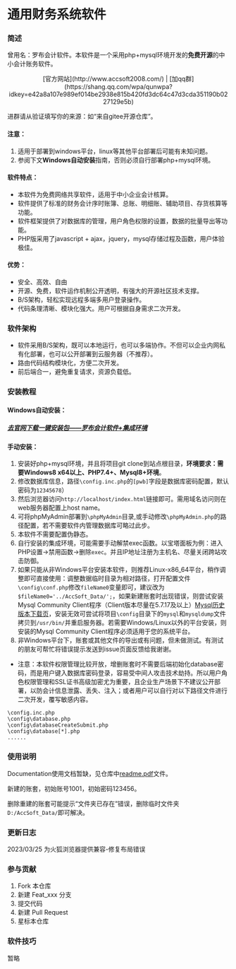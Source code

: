 # 通用财务系统软件

### 简述

曾用名：罗布会计软件。本软件是一个采用php+mysql环境开发的**免费开源**的中小会计账务软件。

<center>[官方网站](http://www.accsoft2008.com/) | [加qq群](https://shang.qq.com/wpa/qunwpa?idkey=e42a8a107e989ef014be2938e815b420fd3dc64c47d3cda351190b0227129e5b)</center>

进群请从验证填写你的来源：如“来自gitee开源仓库”。

#### 注意：

1. 适用于部署到windows平台，linux等其他平台部署后可能有未知问题。
2. 参阅下文**Windows自动安装**指南，否则必须自行部署php+mysql环境。

#### 软件特点：

- 本软件为免费网络共享软件，适用于中小企业会计核算。
- 软件提供了标准的财务会计序时账簿、总账、明细账、辅助项目、存货核算等功能。
- 软件框架提供了对数据库的管理，用户角色权限的设置，数据的批量导出等功能。
- PHP版采用了javascript + ajax，jquery，mysql存储过程及函数，用户体验极佳。

#### 优势：

- 安全、高效、自由
- 开源、免费，软件运作机制公开透明，有强大的开源社区技术支撑。
- B/S架构，轻松实现远程多端多用户登录操作。
- 代码条理清晰、模块化强大。用户可根据自身需求二次开发。

### 软件架构

- 软件采用B/S架构，既可以本地运行，也可以多端协作。不但可以企业内网私有化部署，也可以公开部署到云服务器（不推荐）。
- 路由代码结构模块化，方便二次开发。
- 前后端合一，避免重复请求，资源负载低。

### 安装教程

#### Windows自动安装：

##### [去官网下载一键安装包——罗布会计软件+集成环境](http://www.accsoft2008.com/ "点这里一键安装Windows罗布会计软件+PHP+Mysql集成环境")

#### 手动安装：

1. 安装好php+mysql环境，并且将项目git clone到站点根目录，**环境要求：需要Windows8 x64以上、PHP7.4+、Mysql8+环境**。
2. 修改数据库信息，路径`\config.inc.php`的`[pwb]`字段是数据库密码配置，默认密码为`12345678`）
3. 然后浏览器访问`http://localhost/index.html`链接即可。需用域名访问则在web服务器配置上host name。
4. 可将phpMyAdmin部署到`\phpMyAdmin`目录,或手动修改`\phpMyAdmin.php`的路径配置，若不需要软件内管理数据库可略过此步。
5. 本软件不需要配置伪静态。
6. 自行安装的集成环境，可能需要手动解禁exec函数。以宝塔面板为例：进入PHP设置->禁用函数->删除`exec`。并且IP地址注册为主机名、尽量关闭跨站攻击防御。
7. 如果只能从非Windows平台安装本软件，则推荐Linux-x86_64平台，稍作调整即可直接使用：调整数据临时目录为相对路径，打开配置文件`\config\conf.php`修改`fileName0`变量即可，建议改为`$fileName0='../AccSoft_Data/';`，如果新建账套时出现错误，则尝试安装Mysql Community Client程序（Client版本尽量在5.7.17及以上）[Mysql历史版本下载页](https://downloads.mysql.com/archives/community/)，安装无效可尝试将项目`\config`目录下的`mysql`和`mysqldump`文件拷贝到`/usr/bin/`并重启服务器。若需要Windows/Linux以外的平台安装，则安装的Mysql Community Client程序必须适用于您的系统平台。
8. 非Windows平台下，账套或其他文件的导出或有问题，但未做测试。有测试的朋友可帮忙将错误提示发送到issue页面反馈给我谢谢。

- 注意：本软件权限管理比较开放，增删账套时不需要后端初始化database密码，而是用户键入数据库密码登录，容易受中间人攻击技术劫持。所以用户角色权限管理和SSL证书高级加密尤为重要，且企业生产场景下不建议公开部署，以防会计信息泄露、丢失、注入；或者用户可以自行对以下路径文件进行二次开发，覆写敏感内容。

```
\config.inc.php
\config\database.php
\config\databaseCreateSubmit.php
\config\database[*].php
......
```

### 使用说明

Documentation使用文档暂缺，见仓库中[readme.pdf](https://gitee.com/hua_yutong/LuoBu-Accounting-Software/raw/master/readme.pdf)文件。

新建的账套，初始账号1001，初始密码123456。

删除重建的账套可能提示“文件夹已存在”错误，删除临时文件夹`D:/AccSoft_Data/`即可解决。

### 更新日志

2023/03/25 为火狐浏览器提供兼容-修复布局错误

### 参与贡献

1. Fork 本仓库
2. 新建 Feat_xxx 分支
3. 提交代码
4. 新建 Pull Request
5. 星标本仓库

### 软件技巧

暂略
